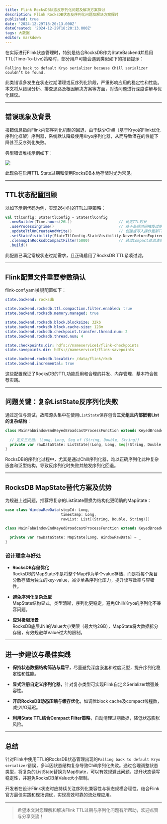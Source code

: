 ```yaml
---
title: Flink RocksDB状态反序列化问题及解决方案探讨
description: Flink RocksDB状态反序列化问题及解决方案探讨
published: true
date: '2024-12-29T18:20:13.000Z'
dateCreated: '2024-12-29T18:20:13.000Z'
tags: 大数据
editor: markdown
---
```


在实际进行Flink状态管理时，特别是结合RocksDB作为StateBackend并启用TTL(Time-To-Live)策略时，部分用户可能会遇到类似如下的报错提示：

<!-- more -->

```
Falling back to default Kryo serializer because Chill serializer couldn‘t be found.
```

此类错误多发生在状态过期清理或反序列化阶段，严重影响应用的稳定性和性能。本文将从错误分析、排查思路及根因解决方案等方面，对该问题进行深度讲解与优化建议。

---

## 错误现象及背景

报错信息指向Flink内部序列化机制的回退，由于缺少Chill（基于Kryo的Flink优化序列化框架）序列器，系统默认降级使用Kryo序列化器，从而导致潜在的性能下降甚至反序列化失败。

典型错误堆栈示例如下：

![](https://lbs-images.oss-cn-shanghai.aliyuncs.com/202504261820795.png)

此现象在启用TTL State过期和使用RocksDB本地存储时尤为常见。

---

## TTL状态配置回顾

以如下示例代码为例，实现26小时的TTL过期策略：

```scala
val ttlConfig: StateTtlConfig = StateTtlConfig
  .newBuilder(Time.hours(26L))                     // 设定TTL时长
  .useProcessingTime()                             // 基于处理时间触发过期
  .updateTtlOnCreateAndWrite()                     // 创建或写入操作更新TTL
  .setStateVisibility(StateTtlConfig.StateVisibility.NeverReturnExpired) // 过期数据不返回
  .cleanupInRocksdbCompactFilter(5000)             // 通过Compact过滤清理过期状态，最大连续清理阈值
  .build()
```

此配置已满足常规状态过期需求，且正确启用了RocksDB TTL紧凑过滤。

---

## Flink配置文件重要参数确认

flink-conf.yaml关键配置如下：

```yaml
state.backend: rocksdb

state.backend.rocksdb.ttl.compaction.filter.enabled: true
state.backend.rocksdb.memory.managed: true

state.backend.rocksdb.block.blocksize: 32kb
state.backend.rocksdb.block.cache-size: 128m
state.backend.rocksdb.checkpoint.transfer.thread.num: 2
state.backend.rocksdb.thread.num: 4

state.checkpoints.dir: hdfs://nameservice1/flink-checkpoints
state.savepoints.dir: hdfs://nameservice1/flink-savepoints

state.backend.rocksdb.localdir: /data/flink/rkdb
state.backend.incremental: true
```

这些配置保证了RocksDB的TTL功能启用和合理的并发、内存管理，基本符合推荐实践。

---

## 问题关键：复杂ListState反序列化失败

通过定位与测试，故障源头集中在使用`ListState`保存包含**三元组且内部嵌套List的复杂结构**：

```scala
class MainFabWindowEndKeyedBroadcastProcessFunction extends KeyedBroadcastProcessFunction[String, (String, JsonNode, JsonNode), JsonNode, fdcWindowData] {
  
  // 定义三元组: (Long, Long, Seq of (String, Double, String))
  private var rawDataState: ListState[(Long, Long, Seq[(String, Double, String)])] = _
}
```

RocksDB的序列化过程中，尤其是通过Chill序列化器，难以正确序列化此种复杂嵌套和泛型结构，导致反序列化时失败并触发序列化回退。

---

## RocksDB MapState替代方案及优势

为规避上述问题，推荐将复杂的ListState替换为结构化更明确的MapState：

```scala
case class WindowRawData(stepId: Long,
                         timestamp: Long,
                         rawList: List[(String, Double, String)])

class MainFabWindowEndKeyedBroadcastProcessFunction extends KeyedBroadcastProcessFunction[String, (String, JsonNode, JsonNode), JsonNode, fdcWindowData] {
  
  private var rawDataState: MapState[Long, WindowRawData] = _
}
```

### 设计理念与好处

- **RocksDB存储优化**  
  RocksDB的MapState不是将整个Map作为单个value存储，而是将每个条目分散存储为独立的key-value，减少单条序列化压力，提升读写效率与容错性。

- **避免序列化复杂泛型**  
  MapState结构显式，类型清晰，序列化更稳定，避免Chill/Kryo的序列化不兼容问题。

- **应对极限场景**  
  RocksDB底层JNI的Value大小受限（最大约2GB），MapState将大数据拆分存储，有效规避单Value过大的限制。

---

## 进一步建议与最佳实践

- **保持状态数据结构简洁与扁平**，尽量避免深度嵌套和过度泛型，提升序列化稳定性和性能。

- **显式注册自定义序列化器**，针对复杂类型可实现Flink自定义Serializer增强兼容性。

- **开启RocksDB动态压缩与缓存优化**，如调优block cache及compact线程数，减少I/O延迟。

- **利用State TTL结合Compact Filter策略**，自动清理过期数据，降低状态膨胀风险。

---

## 总结

针对Flink中使用TTL的RocksDB状态管理出现的`Falling back to default Kryo serializer`错误，多半因状态结构复杂导致Chill序列化失败。通过合理调整状态类型，将复杂的ListState替换为MapState，可以有效规避此问题，提升状态读写稳定性，并避免RocksDB单Value大小限制。

开发者在设计Flink状态时应持续关注序列化兼容性与状态规模合理性，结合Flink官方最佳实践和现场调优，实现高效可靠的流处理应用。

---

> 希望本文对您理解和解决Flink TTL过期与序列化问题有所帮助，欢迎点赞与分享交流！